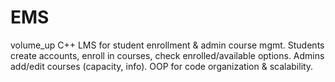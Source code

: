 # EMS
 volume_up  C++ LMS for student enrollment &amp; admin course mgmt. Students create accounts, enroll in courses, check enrolled/available options. Admins add/edit courses (capacity, info). OOP for code organization &amp; scalability.
